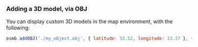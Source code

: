 ### Adding a 3D model, via OBJ
You can display custom 3D models in the map environment, with the following:

````javascript
osmb.addOBJ('./my_object.obj', { latitude: 52.52, longitude: 13.37 }, { id: "my_object_1", color: 'red'})
````

